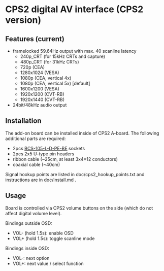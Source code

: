 CPS2 digital AV interface (CPS2 version)
==============

Features (current)
--------------------------
* framelocked 59.64Hz output with max. 40 scanline latency
  * 240p_CRT (for 15kHz CRTs and capture)
  * 480p_CRT (for 31kHz CRTs)
  * 720p (CEA)
  * 1280x1024 (VESA)
  * 1080p (CEA, vertical 4x)
  * 1080p (CEA, vertical 5x) [default]
  * 1600x1200 (VESA)
  * 1920x1200 (CVT-RB)
  * 1920x1440 (CVT-RB)
* 24bit/48kHz audio output

Installation
--------------------------
The add-on board can be installed inside of CPS2 A-board. The following additional parts are required:

* 2pcs [BCS-105-L-D-PE-BE](http://www.mouser.com/ProductDetail/samtec/bcs-105-l-d-pe-be/?qs=0lQeLiL1qyYLg7p66ONHhg%3d%3d) sockets
* 2pcs 2x5 U-type pin headers
* ribbon cable (~25cm, at least 3x4=12 conductors)
* coaxial cable (~40cm)

Signal hookup points are listed in doc/cps2_hookup_points.txt and instructions are in doc/install.md .

Usage
--------------------------
Board is controlled via CPS2 volume buttons on the side (which do not affect digital volume level).

Bindings outside OSD:
* VOL- (hold 1.5s): enable OSD
* VOL+ (hold 1.5s): toggle scanline mode

Bindings inside OSD:
* VOL-: next option
* VOL+: next value / select function
